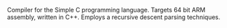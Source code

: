 Compiler for the Simple C programming language. Targets 64 bit ARM assembly, written in C++. Employs a recursive descent parsing techniques.

